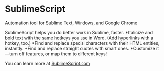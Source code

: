 SublimeScript
=============

Automation tool for Sublime Text, Windows, and Google Chrome

SublimeScript helps you do better work in Sublime, faster.
*Italicize and bold text with the same hotkeys you use in Word. (Add hyperlinks with a hotkey, too.)
*Find and replace special characters with their HTML entities, instantly.
*Find and replace straight quotes with smart ones.
*Customize it—turn off features, or map them to different keys!

You can learn more at <a href="http://sublimescript.com/?utm_source=github.com&utm_medium=social&utm_content=readme&utm_campaign=sublimescript2014" target="_blank">SublimeScript.com</a>
